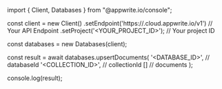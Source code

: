 import { Client, Databases } from "@appwrite.io/console";

const client = new Client()
    .setEndpoint('https://<REGION>.cloud.appwrite.io/v1') // Your API Endpoint
    .setProject('<YOUR_PROJECT_ID>'); // Your project ID

const databases = new Databases(client);

const result = await databases.upsertDocuments(
    '<DATABASE_ID>', // databaseId
    '<COLLECTION_ID>', // collectionId
    [] // documents
);

console.log(result);
